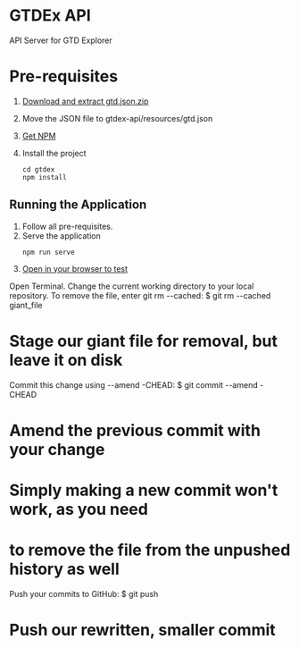 GTDEx API
===

API Server for GTD Explorer

Pre-requisites
===

1. [Download and extract gtd.json.zip](https://gtd-public.s3.amazonaws.com/gtd.json.zip)
1. Move the JSON file to gtdex-api/resources/gtd.json
1. [Get NPM](https://www.npmjs.com/get-npm)
1. Install the project

    ```
   cd gtdex
   npm install
    ```

## Running the Application
1. Follow all pre-requisites.
1. Serve the application
    ```
    npm run serve
    ```
1. [Open in your browser to test](http://localhost:3000/api/country)



Open Terminal.
Change the current working directory to your local repository.
To remove the file, enter git rm --cached:
$ git rm --cached giant_file
# Stage our giant file for removal, but leave it on disk
Commit this change using --amend -CHEAD:
$ git commit --amend -CHEAD
# Amend the previous commit with your change
# Simply making a new commit won't work, as you need
# to remove the file from the unpushed history as well
Push your commits to GitHub:
$ git push
# Push our rewritten, smaller commit
